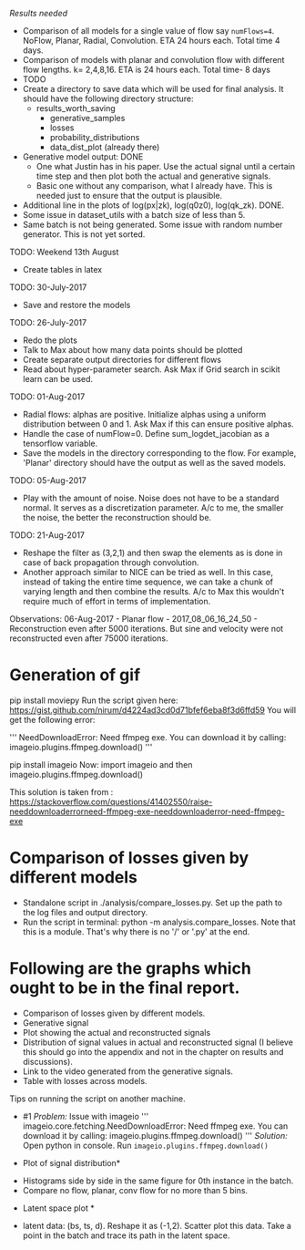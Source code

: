 *Results needed*
- Comparison of all models for a single value of flow say `numFlows=4`. NoFlow, Planar, Radial, Convolution. ETA 24 
hours each. Total time 4 days. 
- Comparison of models with planar and convolution flow with different flow lengths. k= 2,4,8,16. ETA is 24 hours each.
Total time- 8 days 
- TODO
- Create a directory to save data which will be used for final analysis. It should have the following directory 
structure:
    - results_worth_saving
        - generative_samples
        - losses
        - probability_distributions
        - data_dist_plot (already there)  
- Generative model output: DONE
    - One what Justin has in his paper. Use the actual signal until a certain time step and then plot both the actual 
    and generative signals. 
    - Basic one without any comparison, what I already have. This is needed just to ensure that the output is plausible.
- Additional line in the plots of log(px|zk), log(q0z0), log(qk_zk). DONE. 
- Some issue in dataset_utils with a batch size of less than 5.
- Same batch is not being generated. Some issue with random number generator. This is not yet sorted.  
 
 
TODO: Weekend 13th August
- Create tables in latex 

TODO: 30-July-2017
- Save and restore the models


TODO: 26-July-2017
- Redo the plots
- Talk to Max about how many data points should be plotted
- Create separate output directories for different flows
- Read about hyper-parameter search. Ask Max if Grid search in scikit learn can be used.

TODO: 01-Aug-2017
- Radial flows: alphas are positive. Initialize alphas using a uniform distribution between 0 and 1. 
Ask Max if this can ensure positive alphas.  
- Handle the case of numFlow=0. Define sum_logdet_jacobian as a tensorflow variable.
- Save the models in the directory corresponding to the flow. For example, 'Planar' directory should
 have the output as well as the saved models. 

TODO: 05-Aug-2017
- Play with the amount of noise. Noise does not have to be a standard normal. It serves as a discretization parameter. 
A/c to me, the smaller the noise, the better the reconstruction should be. 

TODO: 21-Aug-2017
- Reshape the filter as (3,2,1) and then swap the elements as is done in case of back propagation through convolution.
- Another approach similar to NICE can be tried as well. In this case, instead of taking the entire time sequence, we
can take a chunk of varying length and then combine the results. A/c to Max this wouldn't require much of effort in terms
of implementation. 


Observations:
06-Aug-2017 - Planar flow - 2017_08_06_16_24_50 - Reconstruction even after 5000 iterations. But sine and velocity were 
not reconstructed even after 75000 iterations. 


# Generation of gif
pip install moviepy
Run the script given here: https://gist.github.com/nirum/d4224ad3cd0d71bfef6eba8f3d6ffd59
You will get the following error:

'''
NeedDownloadError: Need ffmpeg exe. You can download it by calling:
  imageio.plugins.ffmpeg.download()
'''

pip install imageio
Now: import imageio and then imageio.plugins.ffmpeg.download()

This solution is taken from : 
https://stackoverflow.com/questions/41402550/raise-needdownloaderrorneed-ffmpeg-exe-needdownloaderror-need-ffmpeg-exe

# Comparison of losses given by different models
- Standalone script in ./analysis/compare_losses.py. Set up the path to the log files and output directory.
- Run the script in terminal: python -m analysis.compare_losses. Note that this is a module. That's why there is no '/'
or '.py' at the end. 
 
# Following are the graphs which ought to be in the final report.
 - Comparison of losses given by different models. 
 - Generative signal
 - Plot showing the actual and reconstructed signals
 - Distribution of signal values in actual and reconstructed signal (I believe this should go into the appendix and 
 not in the chapter on results and discussions). 
 - Link to the video generated from the generative signals. 
- Table with losses across models. 
 
 
Tips on running the script on another machine.
- #1
*Problem:* Issue with imageio
'''
imageio.core.fetching.NeedDownloadError: Need ffmpeg exe. You can download it by calling:
 imageio.plugins.ffmpeg.download()
''' 
*Solution:* Open python in console. Run ```imageio.plugins.ffmpeg.download()```
 
* Plot of signal distribution*
- Histograms side by side in the same figure for 0th instance in the batch.
- Compare no flow, planar, conv flow for no more than 5 bins.   
 
* Latent space plot * 
- latent data: (bs, ts, d). Reshape it as (-1,2). Scatter plot this data. Take a point in the batch and trace its path 
in the latent space. 